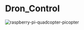 # Dron_Control
![raspberry-pi-quadcopter-picopter](https://user-images.githubusercontent.com/84591513/156611263-86eb9b84-fbc6-4b1f-b633-60cdd08db333.jpg)

